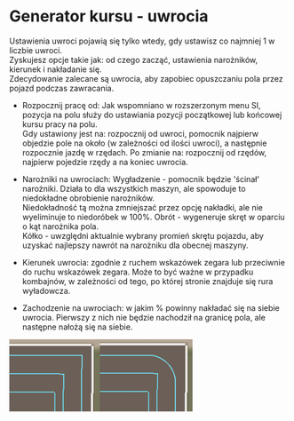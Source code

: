 # Generator kursu - uwrocia

  
Ustawienia uwroci pojawią się tylko wtedy, gdy ustawisz co najmniej 1 w liczbie uwroci.  
Zyskujesz opcje takie jak: od czego zacząć, ustawienia narożników, kierunek i nakładanie się.  
Zdecydowanie zalecane są uwrocia, aby zapobiec opuszczaniu pola przez pojazd podczas zawracania.  


- Rozpocznij pracę od: Jak wspomniano w rozszerzonym menu SI, pozycja na polu służy do ustawiania pozycji początkowej lub końcowej kursu pracy na polu.  
Gdy ustawiony jest na: rozpocznij od uwroci, pomocnik najpierw objedzie pole na około (w zależności od ilości uwroci), a następnie rozpocznie jazdę w rzędach. Po zmianie na: rozpocznij od rzędów, najpierw pojedzie rzędy a na koniec uwrocia.  

- Narożniki na uwrociach: Wygładzenie - pomocnik będzie 'ścinał' narożniki. Działa to dla wszystkich maszyn, ale spowoduje to niedokładne obrobienie narożników.  
Niedokładność tą można zmniejszać przez opcję nakładki, ale nie wyeliminuje to niedoróbek w 100%. Obrót - wygeneruje skręt w oparciu o kąt narożnika pola.  
Kółko - uwzględni aktualnie wybrany promień skrętu pojazdu, aby uzyskać najlepszy nawrót na narożniku dla obecnej maszyny.  

- Kierunek uwrocia: zgodnie z ruchem wskazówek zegara lub przeciwnie do ruchu wskazówek zegara. Może to być ważne w przypadku kombajnów, w zależności od tego, po której stronie znajduje się rura wyładowcza.  

- Zachodzenie na uwrociach: w jakim % powinny nakładać się na siebie uwrocia. Pierwszy z nich nie będzie nachodził na granicę pola, ale następne nałożą się na siebie.  


![Image](../assets/images/sharproundcorner_0_0_330_130.png)

